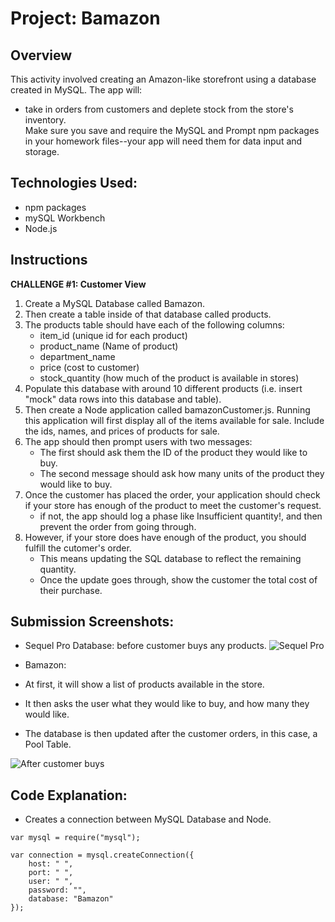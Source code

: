 # Project: Bamazon

## Overview 
This activity involved creating an Amazon-like storefront using a database created in MySQL. The app will: 
* take in orders from customers and deplete stock from the store's inventory.  
Make sure you save and require the MySQL and Prompt npm packages in your homework files--your app will need them for data input and storage. 

## Technologies Used: 
* npm packages 
* mySQL Workbench 
* Node.js 

## Instructions 
**CHALLENGE #1: Customer View** 
1. Create a MySQL Database called Bamazon. 
2. Then create a table inside of that database called products. 
3. The products table should have each of the following columns: 
    * item_id (unique id for each product)
    * product_name (Name of product)
    * department_name 
    * price (cost to customer)
    * stock_quantity (how much of the product is available in stores)
4. Populate this database with around 10 different products (i.e. insert "mock" data rows into this database and table). 
5. Then create a Node application called bamazonCustomer.js. Running this application will first display all of the items available for sale. Include the ids, names, and prices of products for sale. 
6. The app should then prompt users with two messages: 
    * The first should ask them the ID of the product they would like to buy. 
    * The second message should ask how many units of the product they would like to buy. 
7. Once the customer has placed the order, your application should check if your store has enough of the product to meet the customer's request. 
    * if not, the app should log a phase like Insufficient quantity!, and then prevent the order from going through. 
8. However, if your store does have enough of the product, you should fulfill the cutomer's order. 
    * This means updating the SQL database to reflect the remaining quantity. 
    * Once the update goes through, show the customer the total cost of their purchase. 



## Submission Screenshots: 
* Sequel Pro Database: before customer buys any products. 
![Sequel Pro](images/initial-sequalProSS.png)

* Bamazon: 
* At first, it will show a list of products available in the store. 
* It then asks the user what they would like to buy, and how many they would like. 



* The database is then updated after the customer orders, in this case, a Pool Table. 

![After customer buys](images/after-sequelProSS.png)

## Code Explanation: 
* Creates a connection between MySQL Database and Node. 
````
var mysql = require("mysql");

var connection = mysql.createConnection({
    host: " ",
    port: " ",
    user: " ",
    password: "",
    database: "Bamazon"
});
````
